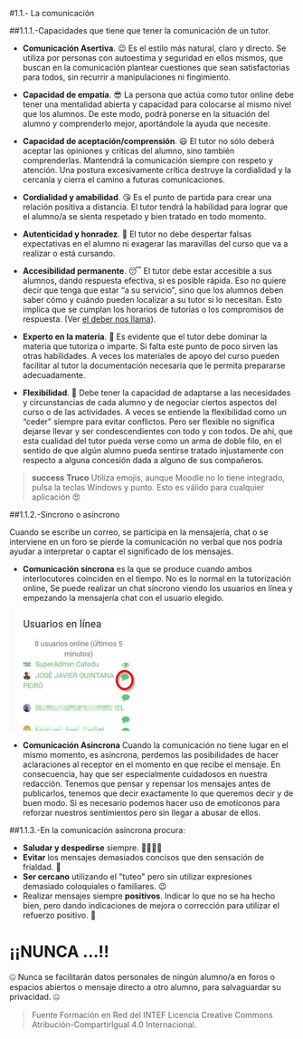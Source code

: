#1.1.- La comunicación

##1.1.1.-Capacidades que tiene que tener la comunicación de un tutor.

 * **Comunicación Asertiva**. 😉 Es el estilo más natural, claro y directo. Se utiliza por personas con autoestima y seguridad en ellos mismos, que buscan en la comunicación plantear cuestiones que sean satisfactorias para todos, sin recurrir a manipulaciones ni fingimiento.

 * **Capacidad de empatía**.  😎 La persona que actúa como tutor online debe tener una mentalidad abierta y capacidad para colocarse al mismo nivel que los alumnos. De este modo, podrá ponerse en la situación del alumno y comprenderlo mejor, aportándole la ayuda que necesite.

 * **Capacidad de aceptación/comprensión**. 😃 El tutor no sólo deberá aceptar las opiniones y críticas del alumno, sino también comprenderlas. Mantendrá la comunicación siempre con respeto y atención. Una postura excesivamente crítica destruye la cordialidad y la cercanía y cierra el camino a futuras comunicaciones.

 * **Cordialidad y amabilidad**. 😘 Es el punto de partida para crear una relación positiva a distancia. El tutor tendrá la habilidad para lograr que el alumno/a se sienta respetado y bien tratado en todo momento.

 * **Autenticidad y honradez**. 🤥 El tutor no debe despertar falsas expectativas en el alumno ni exagerar las maravillas del curso que va a realizar o está cursando.

 * **Accesibilidad permanente**. 😴 El tutor debe estar accesible a sus alumnos, dando respuesta efectiva, si es posible rápida. Eso no quiere decir que tenga que estar “a su servicio”, sino que los alumnos deben saber cómo y cuándo pueden localizar a su tutor si lo necesitan. Esto implica que se cumplan los horarios de tutorías o los compromisos de respuesta. (Ver [el deber nos llama](/index2.md)).

 * **Experto en la materia**.  🧐 Es evidente que el tutor debe dominar la materia que tutoriza o imparte. Si falta este punto de poco sirven las otras habilidades. A veces los materiales de apoyo del curso pueden facilitar al tutor la documentación necesaria que le permita prepararse adecuadamente.

 * **Flexibilidad**.  🤗 Debe tener la capacidad de adaptarse a las necesidades y circunstancias de cada alumno y de negociar ciertos aspectos del curso o de las actividades. A veces se entiende la flexibilidad como un “ceder” siempre para evitar conflictos. Pero ser flexible no significa dejarse llevar y ser condescendientes con todo y con todos. De ahí, que esta cualidad del tutor pueda verse como un arma de doble filo, en el sentido de que algún alumno pueda sentirse tratado injustamente con respecto a alguna concesión dada a alguno de sus compañeros. 
 
>**success**
>**Truco** Utiliza emojis, aunque Moodle no lo tiene integrado, pulsa la teclas Windows y punto. Esto es válido para cualquier aplicación 😍

##1.1.2.-Sincrono o asíncrono

Cuando se escribe un correo, se participa en la mensajería, chat o se interviene en un foro se pierde la comunicación no verbal que nos podría ayudar a interpretar o captar el significado de los mensajes.

 * **Comunicación síncrona** es la que se produce cuando ambos interlocutores coinciden en el tiempo. No es lo normal en la tutorización online, Se puede realizar un chat síncrono viendo los usuarios en línea y empezando la mensajería chat con el usuario elegido.
    
![](/assets/chat.jpg) 
    
 * **Comunicación Asincrona** Cuando la comunicación no tiene lugar en el mismo momento, es asíncrona, perdemos las posibilidades de hacer aclaraciones al receptor en el momento en que recibe el mensaje. En consecuencia, hay que ser especialmente cuidadosos en nuestra redacción. Tenemos que pensar y repensar los mensajes antes de publicarlos, tenemos que decir exactamente lo que queremos decir y de buen modo. Si es necesario podemos hacer uso de emoticonos para reforzar nuestros sentimientos pero sin llegar a abusar de ellos. 
    
##1.1.3.-En la comunicación asíncrona procura:

 * **Saludar y despedirse** siempre. 🙋‍♀️🙋‍♂️
 * **Evitar** los mensajes demasiados concisos que den sensación de frialdad. 🥶
 * **Ser cercano** utilizando el "tuteo" pero sin utilizar expresiones demasiado coloquiales o familiares. 😉
 * Realizar mensajes siempre **positivos**. Indicar lo que no se ha hecho bien, pero dando indicaciones de mejora o corrección para utilizar el refuerzo positivo. 🥰

# ¡¡NUNCA ...!!
🤐 Nunca se facilitarán datos personales de ningún alumno/a en foros o espacios abiertos o mensaje directo a otro alumno, para salvaguardar su privacidad. 🤐
    

>Fuente Formación en Red del INTEF
Licencia Creative Commons Atribución-CompartirIgual 4.0 Internacional.